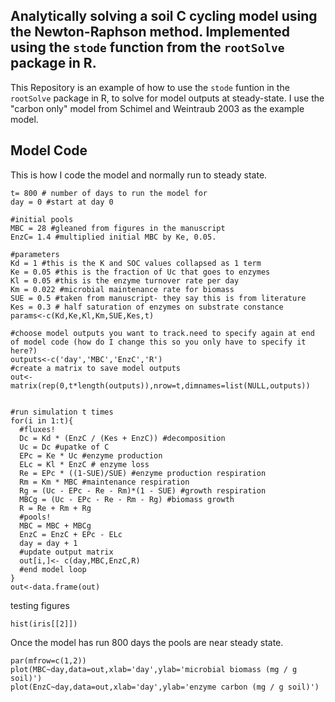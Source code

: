 Analytically solving a soil C cycling model using the Newton-Raphson method. Implemented using the `stode` function from the `rootSolve` package in R.
-----
This Repository is an example of how to use the `stode` funtion in the `rootSolve` package in R, to solve for model outputs at steady-state. I use the "carbon only" model from Schimel and Weintraub 2003 as the example model.


Model Code
-----
This is how I code the model and normally run to steady state. 

```{r}
t= 800 # number of days to run the model for
day = 0 #start at day 0

#initial pools
MBC = 28 #gleaned from figures in the manuscript
EnzC= 1.4 #multiplied initial MBC by Ke, 0.05.

#parameters
Kd = 1 #this is the K and SOC values collapsed as 1 term
Ke = 0.05 #this is the fraction of Uc that goes to enzymes
Kl = 0.05 #this is the enzyme turnover rate per day
Km = 0.022 #microbial maintenance rate for biomass
SUE = 0.5 #taken from manuscript- they say this is from literature
Kes = 0.3 # half saturation of enzymes on substrate constance
params<-c(Kd,Ke,Kl,Km,SUE,Kes,t)

#choose model outputs you want to track.need to specify again at end of model code (how do I change this so you only have to specify it here?)
outputs<-c('day','MBC','EnzC','R')
#create a matrix to save model outputs 
out<- matrix(rep(0,t*length(outputs)),nrow=t,dimnames=list(NULL,outputs))


#run simulation t times
for(i in 1:t){
  #fluxes!
  Dc = Kd * (EnzC / (Kes + EnzC)) #decomposition
  Uc = Dc #upatke of C
  EPc = Ke * Uc #enzyme production
  ELc = Kl * EnzC # enzyme loss 
  Re = EPc * ((1-SUE)/SUE) #enzyme production respiration
  Rm = Km * MBC #maintenance respiration
  Rg = (Uc - EPc - Re - Rm)*(1 - SUE) #growth respiration
  MBCg = (Uc - EPc - Re - Rm - Rg) #biomass growth
  R = Re + Rm + Rg
  #pools!
  MBC = MBC + MBCg 
  EnzC = EnzC + EPc - ELc
  day = day + 1
  #update output matrix
  out[i,]<- c(day,MBC,EnzC,R)
  #end model loop
}
out<-data.frame(out)
```
testing figures
```{r}
hist(iris[[2]])
```


Once the model has run 800 days the pools are near steady state.
```{r, echo=FALSE}
par(mfrow=c(1,2))
plot(MBC~day,data=out,xlab='day',ylab='microbial biomass (mg / g soil)')
plot(EnzC~day,data=out,xlab='day',ylab='enzyme carbon (mg / g soil)')
```


